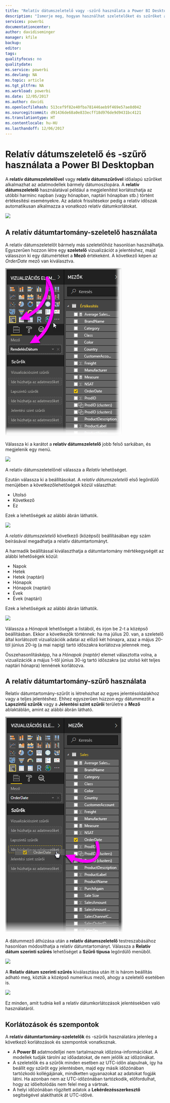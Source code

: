 ```yaml
---
title: "Relatív dátumszeletelő vagy -szűrő használata a Power BI Desktopban"
description: "Ismerje meg, hogyan használhat szeletelőket és szűrőket a relatív dátumtartományok korlátozására a Power BI Desktopban."
services: powerbi
documentationcenter: 
author: davidiseminger
manager: kfile
backup: 
editor: 
tags: 
qualityfocus: no
qualitydate: 
ms.service: powerbi
ms.devlang: NA
ms.topic: article
ms.tgt_pltfrm: NA
ms.workload: powerbi
ms.date: 12/05/2017
ms.author: davidi
ms.openlocfilehash: 513cef9f82e40fba781446aeb9f469e57ae8d042
ms.sourcegitcommit: d91436de68a0e833ecff18d976de9d9431bc4121
ms.translationtype: HT
ms.contentlocale: hu-HU
ms.lasthandoff: 12/06/2017
---
```

# <a name="use-a-relative-date-slicer-and-filter-in-power-bi-desktop"></a>Relatív dátumszeletelő és -szűrő használata a Power BI Desktopban
A **relatív dátumszeletelővel** vagy **relatív dátumszűrővel** időalapú szűrőket alkalmazhat az adatmodellek bármely dátumoszlopára. A **relatív dátumszeletelő** használatával például a megjelenítést korlátozhatja az utóbbi harminc napban (vagy hónapban, naptári hónapban stb.) történt értékesítési eseményekre. Az adatok frissítésekor pedig a relatív időszak automatikusan alkalmazza a vonatkozó relatív dátumkorlátokat.

![](media/desktop-slicer-filter-date-range/relative-date-range-slicer-filter_01.png)

## <a name="using-the-relative-date-range-slicer"></a>A relatív dátumtartomány-szeletelő használata
A relatív dátumszeletelőt bármely más szeletelőhöz hasonlóan használhatja. Egyszerűen hozzon létre egy **szeletelő** vizualizációt a jelentéshez, majd válasszon ki egy dátumértéket a **Mező** értékeként. A következő képen az *OrderDate* mező van kiválasztva.

![](media/desktop-slicer-filter-date-range/relative-date-range-slicer-filter_02.png)

Válassza ki a karátot a **relatív dátumszeletelő** jobb felső sarkában, és megjelenik egy menü.

![](media/desktop-slicer-filter-date-range/relative-date-range-slicer-filter_03.png)

A relatív dátumszeletelőnél válassza a *Relatív* lehetőséget.

Ezután válassza ki a beállításokat. A *relatív dátumszeletelő* első legördülő menüjében a következőlehetőségek közül választhat:

* Utolsó
* Következő
* Ez

Ezek a lehetőségek az alábbi ábrán láthatók.

![](media/desktop-slicer-filter-date-range/relative-date-range-slicer-filter_04.png)

A *relatív dátumszeletelő* következő (középső) beállításában egy szám beírásával megadhatja a relatív dátumtartományt.

A harmadik beállítással kiválaszthatja a dátumtartomány mértékegységét az alábbi lehetőségek közül:

* Napok
* Hetek
* Hetek (naptári)
* Hónapok
* Hónapok (naptári)
* Évek
* Évek (naptári)

Ezek a lehetőségek az alábbi ábrán láthatók.

![](media/desktop-slicer-filter-date-range/relative-date-range-slicer-filter_05.png)

Válassza a *Hónapok* lehetőséget a listából, és írjon be 2-t a középső beállításban. Ekkor a következők történnek: ha ma július 20. van, a szeletelő által korlátozott vizualizációk adatai az előző két hónapra, azaz a május 20-tól június 20-ig (a mai napig) tartó időszakra korlátozva jelennek meg.

Összehasonlításképp, ha a *Hónapok (naptár)* elemet választotta volna, a vizualizációk a május 1-től június 30-ig tartó időszakra (az utolsó két teljes naptári hónapra) lennének korlátozva.

## <a name="using-the-relative-date-range-filter"></a>A relatív dátumtartomány-szűrő használata
Relatív dátumtartomány-szűrőt is létrehozhat az egyes jelentésoldalakhoz vagy a teljes jelentéshez. Ehhez egyszerűen húzzon egy dátummezőt a **Lapszintű szűrők** vagy a **Jelentési szint szűrői** területre a **Mező** ablaktáblán, amint az alábbi ábrán látható.

![](media/desktop-slicer-filter-date-range/relative-date-range-slicer-filter_06.png)

A dátummező áthúzása után a **relatív dátumszeletelő** testreszabásához hasonlóan módosíthatja a relatív dátumtartományt. Válassza a **Relatív dátum szerinti szűrés** lehetőséget a **Szűrő típusa** legördülő menüből.

![](media/desktop-slicer-filter-date-range/relative-date-range-slicer-filter_07.png)

A **Relatív dátum szerinti szűrés** kiválasztása után itt is három beállítás adható meg, köztük a középső numerikus mező, ahogy a szeletelő esetében is.

![](media/desktop-slicer-filter-date-range/relative-date-range-slicer-filter_08.png)

Ez minden, amit tudnia kell a relatív dátumkorlátozások jelentésekben való használatáról.

## <a name="limitations-and-considerations"></a>Korlátozások és szempontok
A **relatív dátumtartomány-szeletelők** és -szűrők használatára jelenleg a következő korlátozások és szempontok vonatkoznak.

* A **Power BI** adatmodelljei nem tartalmaznak időzóna-információkat. A modellek tudják tárolni az időadatokat, de nem jelölik az időzónákat.
* A szeletelők és a szűrők minden esetben az UTC-időn alapulnak, így ha beállít egy szűrőt egy jelentésben, majd egy másik időzónában tartózkodó kollégájának, mindketten ugyanazokat az adatokat fogják látni. Ha azonban nem az UTC-időzónában tartózkodik, előfordulhat, hogy az időeltolódás nem felel meg a vártnak.
* A helyi időzónában rögzített adatok a **Lekérdezésszerkesztő** segítségével alakíthatók át UTC-idővé.

